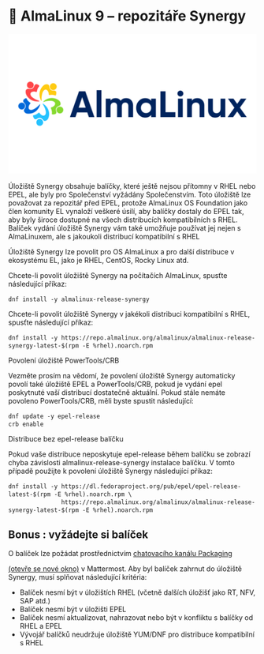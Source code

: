 # 🐧 AlmaLinux 9 – repozitáře Synergy

![](../img/AlmaLinuxlogo.png)


Úložiště Synergy obsahuje balíčky, které ještě nejsou přítomny v RHEL nebo EPEL, ale byly pro Společenství vyžádány Společenstvím. Toto úložiště lze považovat za repozitář před EPEL, protože AlmaLinux OS Foundation jako člen komunity EL vynaloží veškeré úsilí, aby balíčky dostaly do EPEL tak, aby byly široce dostupné na všech distribucích kompatibilních s RHEL. Balíček vydání úložiště Synergy vám také umožňuje používat jej nejen s AlmaLinuxem, ale s jakoukoli distribucí kompatibilní s RHEL

Úložiště Synergy lze povolit pro OS AlmaLinux a pro další distribuce v ekosystému EL, jako je RHEL, CentOS, Rocky Linux atd.

Chcete-li povolit úložiště Synergy na počítačích AlmaLinux, spusťte následující příkaz:
```
dnf install -y almalinux-release-synergy
```
Chcete-li povolit úložiště Synergy v jakékoli distribuci kompatibilní s RHEL, spusťte následující příkaz:
```
dnf install -y https://repo.almalinux.org/almalinux/almalinux-release-synergy-latest-$(rpm -E %rhel).noarch.rpm
```
Povolení úložiště PowerTools/CRB

Vezměte prosím na vědomí, že povolení úložiště Synergy automaticky povolí také úložiště EPEL a PowerTools/CRB, pokud je vydání epel poskytnuté vaší distribucí dostatečně aktuální. Pokud stále nemáte povoleno PowerTools/CRB, měli byste spustit následující:
```
dnf update -y epel-release
crb enable
```
Distribuce bez epel-release balíčku

Pokud vaše distribuce neposkytuje epel-release během balíčku se zobrazí chyba závislosti almalinux-release-synergy instalace balíčku. V tomto případě použijte k povolení úložiště Synergy následující příkaz:
```
dnf install -y https://dl.fedoraproject.org/pub/epel/epel-release-latest-$(rpm -E %rhel).noarch.rpm \
               https://repo.almalinux.org/almalinux/almalinux-release-synergy-latest-$(rpm -E %rhel).noarch.rpm
```
## Bonus : vyžádejte si balíček

O balíček lze požádat prostřednictvím [chatovacího kanálu Packaging](https://chat.almalinux.org/almalinux/channels/engineeringpackaging)

[(otevře se nové okno)](https://chat.almalinux.org/almalinux/channels/engineeringpackaging) v Mattermost. Aby byl balíček zahrnut do úložiště Synergy, musí splňovat následující kritéria:

* Balíček nesmí být v úložištích RHEL (včetně dalších úložišť jako RT, NFV, SAP atd.)
* Balíček nesmí být v úložišti EPEL
* Balíček nesmí aktualizovat, nahrazovat nebo být v konfliktu s balíčky od RHEL a EPEL
* Vývojář balíčků neudržuje úložiště YUM/DNF pro distribuce kompatibilní s RHEL

